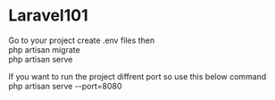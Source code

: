 # Laravel101
Go to your project create .env files then <br>
php artisan migrate <br>
php artisan serve <br>

If you want to run the project diffrent port so use this below command <br>
php artisan serve --port=8080 
